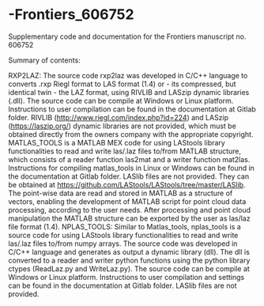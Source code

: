# -Frontiers_606752

Supplementary code and documentation for the Frontiers manuscript no. 606752

Summary of contents:

RXP2LAZ: The source code rxp2laz was developed in C/C++ language to converts .rxp Riegl format to LAS format (1.4) or - its compressed, but identical twin - the LAZ format, using RIVLIB and LASzip dynamic libraries (.dll). The source code can be compile at Windows or Linux platform. Instructions to user compilation can be found in the documentation at Gitlab folder. RIVLIB (http://www.riegl.com/index.php?id=224) and LASzip (https://laszip.org/) dynamic libraries are not provided, which must be obtained directly from the owners company with the appropriate copyright.
MATLAS_TOOLS is a MATLAB MEX code for using LAStools library functionalities to read and write las/.laz files to/from MATLAB structure, which consists of a reader function las2mat and a writer function mat2las. Instructions for compiling matlas_tools in Linux or Windows can be found in the documentation at Gitlab folder. LASlib files are not provided. They can be obtained at https://github.com/LAStools/LAStools/tree/master/LASlib. The point-wise data are read and stored in MATLAB as a structure of vectors, enabling the development of MATLAB script for point cloud data processing, according to the user needs. After processing and point cloud manipulation the MATLAB structure can be exported by the user as las/laz file format (1.4).
NPLAS_TOOLS: Similar to Matlas_tools, nplas_tools is a source code for using LAStools library functionalities to read and write las/.laz files to/from numpy arrays. The source code was developed in C/C++ language and generates as output a dynamic library (dll). The dll is converted to a reader and writer python functions using the python library ctypes (ReadLaz.py and WriteLaz.py). The source code can be compile at Windows or Linux platform. Instructions to user compilation and settings can be found in the documentation at Gitlab folder. LASlib files are not provided.
